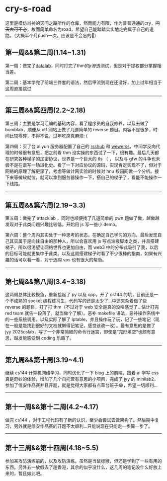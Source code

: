 ﻿# cry-s-road

这里是模仿肖神的天问之路所作的仓库，然而能力有限，作为普普通通的cry，<s>问天大可不必</s>，故而简单命名为road，希望自己能踏踏实实地走完属于自己的道路。（大概半个月push一次，应该是不会忘的🤔）

## 第一周&&第二周(1.14~1.31)

第一周：做完了[datalab](https://github.com/cry0404/cry-s-road/blob/main/week1-2/datalab.md)，同时打完了thm的jr渗透测试，但是对于提权部分掌握相当差。

第二周：基本学完了前端三件套的语法，然后甲流到现在还没好，加上过年相当于这周直接跳过

---



## 第三周&&第四周(2.2~2.18)

第三周：主要是学习汇编的基础内容，看了程序员的自我修养，以及去做了 bomblab，顺便从 ctf 网站上做了几道简单的 reverse 题目。内容不是很多，时间比较零碎，不得不说，过年吃席真麻烦: (

第四周：买了台 aliyun 服务器配置了自己的 [rsshub](https://rsshub.cry4o4n0tfound.cn) 和 [wewerss](https://wewerss.cry4o4n0tfound.cn)，中间学反向代理的时候很有意思，把之前看 thm 没实操的东西试了一下，很有趣。最后几天都在研究各种梯子的加密协议，世界是一个巨大的 tls （ ， 以及与 gfw 的斗争也未尝不是在谱写一场进化史。看了一下对应协议的源码，实现肯定实现不了，但对于网络的原理了解更深了，考虑等做计网实验的时候对 hnu 校园网做一个分析。接下来等微软就位，就可以拿到服务器操作一下，搭自己的梯子了，看能不能操作一下线路。

---



## 第五周&&第六周(2.19~3.3)

第五周：做完了 attacklab ，同时也顺便找了几道简单的 pwn 题做了做，越做越发现对于此类问题兴趣比较低。开始用 js 写一些小 demo。

第六周：整个周内其实处于一种思考的状态，在确定自己学习的方向。最后发现自己其实属于是向往自由的那种人，所以会喜欢用 js 写点油猴脚本之类，并且搭建梯子。所以很渴望让网络世界也更加自由，而 web3 中的分布式吸引了我，以后的目标可能就更集中于此类。以及这周搭建梯子时看了不少很棒的指南，如果有兴趣的话可以看一看，对于选购 vps 也有很大的帮助。

---



## 第七周&&第八周(3.4~3.18)

这两周总体比较摸鱼，重新拾起了 py 以及 cpp，开了 cs144 的坑，目前还是一个不成熟的 socket 编程练习生，代码写的还是太少了...中途夹杂着做了些 reverse 的题目，打了打 thm（不过对于 web 安全是真的没啥感觉了...估计打完 red team 就告一段落了，就当做个了解）。恶补 makefile 语法，恶补操作系统中的一些系统调用。以及实际了解了 iptable，并且操作玩了玩，记了一些笔记（现在一般是能找到很好的文档就懒得记笔记，感觉该改一改）。最有意思的是做了 jyy 2025oslab，写了一个非常简陋的命令行迷宫，即使是“完形填空”也颇有意思，越发能感受到 coding 乐趣了。

---

## 第九周&&第十周(3.19~4.1)

继续 cs144 计算机网络学习，同时优化了一下 blog 上的前端，跟着 ai 学写 css 真是奇妙的体验，增加了几个自托管有意思的小项目，完成了 jyy 的 minilab2，参加了信安作品赛并且开题，就是觉得大家都有点草台班子😂，希望一切顺利...

---

## 第十一周&&第十二周(4.2~4.17)

做完 cs144 ，对于工程代码有了新的认识，至少会尝试去做架构了。然后期中复习，另外就是信安作品赛的开题不太顺利...只能说现在只能走一步算一步了。

---

## 第十三周&&第十四周(4.18~5.5)

参加某攻防演练前的，以及攻防演练。虽然是当鼠标猴，但还是学到了一些有用的东西。另外五一放假去了趟香港，其余的似乎没什么，这几周的笔记没什么好放上来的，暂且如此吧。
